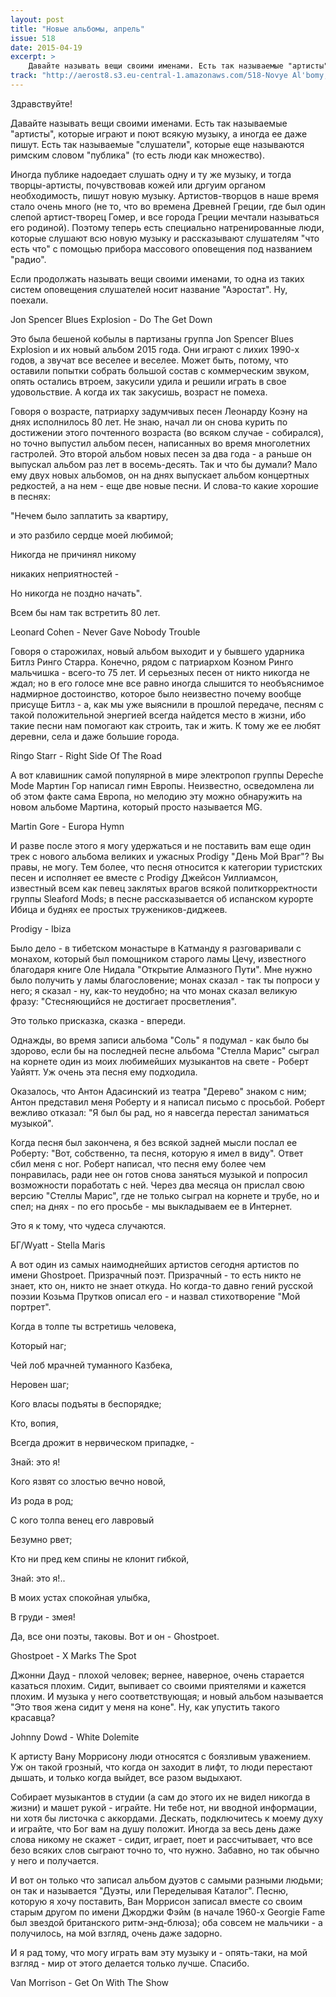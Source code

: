 ```yaml
---
layout: post
title: "Новые альбомы, апрель"
issue: 518
date: 2015-04-19
excerpt: >
    Давайте называть вещи своими именами. Есть так называемые "артисты", которые играют и поют всякую музыку, а иногда ее даже пишут. Есть так называемые "слушатели", которые еще называются римским словом "публика" (то есть люди как множество).
track: "http://aerost8.s3.eu-central-1.amazonaws.com/518-Novye Al'bomy, Aprel'.mp3"
---
```


Здравствуйте!

Давайте называть вещи своими именами. Есть так называемые "артисты", которые играют и поют всякую музыку, а иногда ее даже пишут. Есть так называемые "слушатели", которые еще называются римским словом "публика" (то есть люди как множество).

Иногда публике надоедает слушать одну и ту же музыку, и тогда творцы-артисты, почувствовав кожей или дргуим органом необходимость, пишут новую музыку. Артистов-творцов в наше время стало очень много (не то, что во времена Древней Греции, где был один слепой артист-творец Гомер, и все города Греции мечтали называться его родиной). Поэтому теперь есть специально натренированные люди, которые слушают всю новую музыку и рассказывают слушателям "что есть что" с помощью прибора массового оповещения под названием "радио".

Если продолжать называть вещи своими именами, то одна из таких систем оповещения слушателей носит название "Аэростат". Ну, поехали.

Jon Spencer Blues Explosion - Do The Get Down

Это была бешеной кобылы в партизаны группа Jon Spencer Blues Explosion и их новый альбом 2015 года. Они играют с лихих 1990-х годов, а звучат все веселее и веселее. Может быть, потому, что оставили попытки собрать большой состав с коммерческим звуком, опять остались втроем, закусили удила и решили играть в свое удовольствие. А когда их так закусишь, возраст не помеха.

Говоря о возрасте, патриарху задумчивых песен Леонарду Коэну на днях исполнилось 80 лет. Не знаю, начал ли он снова курить по достижении этого почтенного возраста (во всяком случае - собирался), но точно выпустил альбом песен, написанных во время многолетних гастролей. Это второй альбом новых песен за два года - а раньше он выпускал альбом раз лет в восемь-десять. Так и что бы думали? Мало ему двух новых альбомов, он на днях выпускает альбом концертных редкостей, а на нем - еще две новые песни. И слова-то какие хорошие в песнях:

"Нечем было заплатить за квартиру,

и это разбило сердце моей любимой;

Никогда не причинял никому

никаких неприятностей -

Но никогда не поздно начать".

Всем бы нам так встретить 80 лет.

Leonard Cohen - Never Gave Nobody Trouble

Говоря о старожилах, новый альбом выходит и у бывшего ударника Битлз Ринго Старра. Конечно, рядом с патриархом Коэном Ринго мальчишка - всего-то 75 лет. И серьезных песен от никто никогда не ждал; но в его голосе мне все равно иногда слышится то необъяснимое надмирное достоинство, которое было неизвестно почему вообще присуще Битлз - а, как мы уже выяснили в прошлой передаче, песням с такой положительной энергией всегда найдется место в жизни, ибо такие песни нам помогают как строить, так и жить. К тому же ее любят деревни, села и даже большие города.

Ringo Starr - Right Side Of The Road

А вот клавишник самой популярной в мире электропоп группы Depeche Mode Мартин Гор написал гимн Европы. Неизвестно, осведомлена ли об этом факте сама Европа, но мелодию эту можно обнаружить на новом альбоме Мартина, который просто называется MG.

Martin Gore - Europa Hymn

И разве после этого я могу удержаться и не поставить вам еще один трек с нового альбома великих и ужасных Prodigy "День Мой Враг"? Вы правы, не могу. Тем более, что песня относится к категории туристских песен и исполняет ее вместе с Prodigy Джейсон Уиллиамсон, известный всем как певец заклятых врагов всякой политкорректности группы Sleaford Mods; в песне рассказывается об испанском курорте Ибица и буднях ее простых тружеников-диджеев.

Prodigy - Ibiza

Было дело - в тибетском монастыре в Катманду я разговаривали с монахом, который был помощником старого ламы Цечу, известного благодаря книге Оле Нидала "Открытие Алмазного Пути". Мне нужно было получить у ламы благословение; монах сказал - так ты попроси у него; я сказал - ну, как-то неудобно; на что монах сказал великую фразу: "Стесняющийся не достигает просветления".

Это только присказка, сказка - впереди.

Однажды, во время записи альбома "Соль" я подумал - как было бы здорово, если бы на последней песне альбома "Стелла Марис" сыграл на корнете один из моих любимейших музыкантов на свете - Роберт Уайятт. Уж очень эта песня ему подходила.

Оказалось, что Антон Адасинский из театра "Дерево" знаком с ним; Антон представил меня Роберту и я написал письмо с просьбой. Роберт вежливо отказал: "Я был бы рад, но я навсегда перестал заниматься музыкой".

Когда песня был закончена, я без всякой задней мысли послал ее Роберту: "Вот, собственно, та песня, которую я имел в виду". Ответ сбил меня с ног. Роберт написал, что песня ему более чем понравилась, ради нее он готов снова заняться музыкой и попросил возможности поработать с ней. Через два месяца он прислал свою версию "Стеллы Марис", где не только сыграл на корнете и трубе, но и спел; на днях - по его просьбе - мы выкладываем ее в Интернет.

Это я к тому, что чудеса случаются.

БГ/Wyatt - Stella Maris

А вот один из самых наимоднейших артистов сегодня артистов по имени Ghostpoet. Призрачный поэт. Призрачный - то есть никто не знает, кто он, никто не знает откуда. Но когда-то давно гений русской поэзии Козьма Прутков описал его - и назвал стихотворение "Мой портрет".

Когда в толпе ты встретишь человека,

Который наг;

Чей лоб мрачней туманного Казбека,

Неровен шаг;

Кого власы подъяты в беспорядке;

Кто, вопия,

Всегда дрожит в нервическом припадке, -

Знай: это я!

Кого язвят со злостью вечно новой,

Из рода в род;

С кого толпа венец его лавровый

Безумно рвет;

Кто ни пред кем спины не клонит гибкой,

Знай: это я!..

В моих устах спокойная улыбка,

В груди - змея!

Да, все они поэты, таковы. Вот и он - Ghostpoet.

Ghostpoet - X Marks The Spot

Джонни Дауд - плохой человек; вернее, наверное, очень старается казаться плохим. Сидит, выпивает со своими приятелями и кажется плохим. И музыка у него соответствующая; и новый альбом называется "Это твоя жена сидит у меня на коне". Ну, как упустить такого красавца?

Johnny Dowd - White Dolemite

К артисту Вану Моррисону люди относятся с боязливым уважением. Уж он такой грозный, что когда он заходит в лифт, то люди перестают дышать, и только когда выйдет, все разом выдыхают.

Собирает музыкантов в студии (а сам до этого их не видел никогда в жизни) и машет рукой - играйте. Ни тебе нот, ни вводной информации, ни хотя бы листочка с аккордами. Дескать, подключитесь к моему духу и играйте, что Бог вам на душу положит. Иногда за весь день даже слова никому не скажет - сидит, играет, поет и рассчитывает, что все безо всяких слов сыграют точно то, что нужно. Забавно, но так обычно у него и получается.

И вот он только что записал альбом дуэтов с самыми разными людьми; он так и называется "Дуэты, или Переделывая Каталог". Песню, которую я хочу поставить, Ван Моррисон записал вместе со своим старым другом по имени Джорджи Фэйм (в начале 1960-х Georgie Fame был звездой британского ритм-энд-блюза); оба совсем не мальчики - а получилось, на мой взгляд, очень даже задорно.

И я рад тому, что могу играть вам эту музыку и - опять-таки, на мой взгляд - мир от этого делается только лучше. Спасибо.

Van Morrison - Get On With The Show
